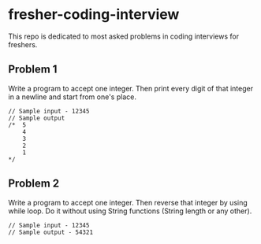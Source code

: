 # fresher-coding-interview
This repo is dedicated to most asked problems in coding interviews for freshers.

## Problem 1
Write a program to accept one integer. Then print every digit of that integer in a newline and start from one's place.
```
// Sample input - 12345
// Sample output
/*  5
    4
    3
    2
    1
*/
```

## Problem 2
Write a program to accept one integer. Then reverse that integer by using while loop. Do it without using String functions (String length or any other).
```
// Sample input - 12345
// Sample output - 54321
```
